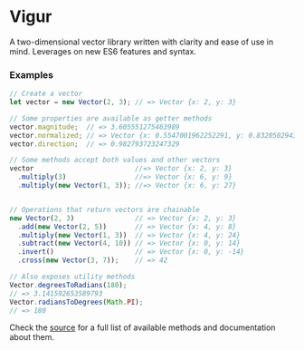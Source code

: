 # Vigur
A two-dimensional vector library written with clarity and ease of use in mind.
Leverages on new ES6 features and syntax.

### Examples
```javascript
// Create a vector
let vector = new Vector(2, 3); // => Vector {x: 2, y: 3}

// Some properties are available as getter methods
vector.magnitude;  // => 3.605551275463989
vector.normalized; // => Vector {x: 0.5547001962252291, y: 0.8320502943378437}
vector.direction;  // => 0.982793723247329

// Some methods accept both values and other vectors
vector                         //=> Vector {x: 2, y: 3}
  .multiply(3)                 //=> Vector {x: 6, y: 9} 
  .multiply(new Vector(1, 3)); //=> Vector {x: 6, y: 27}


// Operations that return vectors are chainable
new Vector(2, 3)               // => Vector {x: 2, y: 3}
  .add(new Vector(2, 5))       // => Vector {x: 4, y: 8}
  .multiply(new Vector(1, 3))  // => Vector {x: 4, y: 24}
  .subtract(new Vector(4, 10)) // => Vector {x: 0, y: 14}
  .invert()                    // => Vector {x: 0, y: -14}
  .cross(new Vector(3, 7));    // => 42

// Also exposes utility methods
Vector.degreesToRadians(180);
// => 3.141592653589793
Vector.radiansToDegrees(Math.PI);
// => 180
```
Check the [source](https://github.com/hph/vigur/blob/master/src/vigur.js) for a
full list of available methods and documentation about them.
